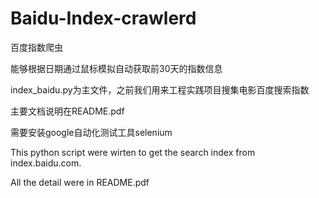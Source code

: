 # Baidu-Index-crawlerd
百度指数爬虫

能够根据日期通过鼠标模拟自动获取前30天的指数信息

index_baidu.py为主文件，之前我们用来工程实践项目搜集电影百度搜索指数

主要文档说明在README.pdf

需要安装google自动化测试工具selenium


This python script were wirten to get the search index from index.baidu.com.

All the detail were in README.pdf


